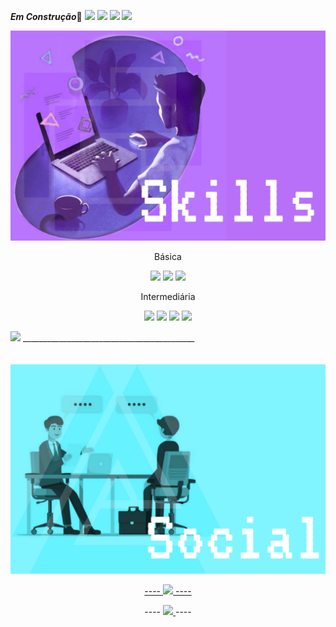 ***Em Construção***🔧
<img src="https://c.tenor.com/E33HkUhvr9EAAAAC/welcome.gif"/>
<Img src= "https://github-readme-stats.vercel.app/api/wakatime?username=loopingstars787"/>
<Img src= "https://activity-graph.herokuapp.com/graph?username=loopingstars&theme=react-dark"/>
<Img src="https://github-readme-stats.vercel.app/api?username=loopingstars&show_icons=true&theme=react" />
<div>

  <Img src="https://github.com/loopingstars/loopingstars/blob/Generate/1641956143373.jpg" />
   <p  align=center>Básica</p>
<p align= center float="left">
  <img width=120px src="https://img.shields.io/badge/JavaScript-323330?style=for-the-badge&logo=javascript&logoColor=F7DF1E" width="100" /> 
  <img src="https://img.shields.io/badge/Figma-F24E1E?style=for-the-badge&logo=figma&logoColor=white" width="100" /> 
  <img src="https://img.shields.io/badge/Bitbucket-0747a6?style=for-the-badge&logo=bitbucket&logoColor=white" width="100" />
</p>
<p  align=center>Intermediária</p>
<p align=center float="right">

  <img src="https://img.shields.io/badge/HTML5-E34F26?style=for-the-badge&logo=html5&logoColor=white" width="100" /> 
  <img src="https://img.shields.io/badge/CSS3-1572B6?style=for-the-badge&logo=css3&logoColor=white" width="100" /> 
  <img width=150px src="https://img.shields.io/badge/Adobe%20Photoshop-31A8FF?style=for-the-badge&logo=Adobe%20Photoshop&logoColor=black" width="100" />
  <Img src="https://img.shields.io/badge/GIT-E44C30?style=for-the-badge&logo=git&logoColor=white" />

</p>
<img width=350px src="https://github-readme-stats.vercel.app/api/top-langs/?username=loopingstars&theme=react&layout=compact" />
___________________________________________  
</div>
<br><br>
<div>
 <Img src= "https://github.com/loopingstars/loopingstars/blob/Generate/1641977193476.png"/>
 <br>

  
 <p align=center>
   <a href="#">
----
      <img  src="https://img.shields.io/badge/LinkedIn-0077B5?style=for-the-badge&logo=linkedin&logoColor=white"/ >
   ----
    </a>
 </p>
 <p align=center>
----
   <a  href="#">
    <img src="https://img.shields.io/badge/Discord-7289DA?style=for-the-badge&logo=discord&logoColor=white"/ >
   
   </a>
----
 </p>
 </div> 

   
